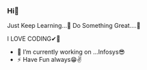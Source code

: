 ### Hi👋
Just Keep Learning...📖
Do Something Great....🙌

I LOVE CODING✔🤞

- 🔭 I’m currently working on ...Infosys😎
- ⚡ Have Fun always😁✌
